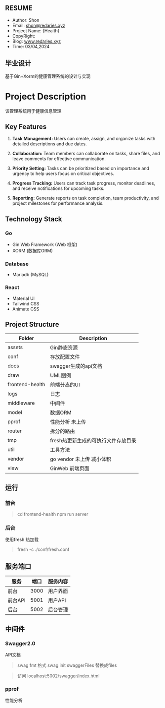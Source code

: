 
## RESUME
- Author: Shon
- Email: shon@redaries.xyz
- Project Name: {Health}
- CopyRight:
- Blog: www.redaries.xyz
- Time: 03/04,2024


## 毕业设计
基于Gin+Xorm的健康管理系统的设计与实现
# Project Description
该管理系统用于健康信息管理

## Key Features

1. **Task Management:** Users can create, assign, and organize tasks with detailed descriptions and due dates.
   
2. **Collaboration:** Team members can collaborate on tasks, share files, and leave comments for effective communication.
   
3. **Priority Setting:** Tasks can be prioritized based on importance and urgency to help users focus on critical objectives.
   
4. **Progress Tracking:** Users can track task progress, monitor deadlines, and receive notifications for upcoming tasks.
   
5. **Reporting:** Generate reports on task completion, team productivity, and project milestones for performance analysis.


## Technology Stack
### Go
- Gin Web Framework (Web 框架)
- XORM (数据库ORM)

### Database
- Mariadb (MySQL)

### React
- Material UI
- Tailwind CSS
- Animate CSS

## Project Structure
|Folder|Description|
|-|-|
|assets|Gin静态资源|
|conf|存放配置文件|
|docs|swagger生成的api文档|
|draw|UML图例|
|frontend-health|前端分离的UI|
|logs|日志|
|middleware|中间件|
|model|数据ORM|
|pprof|性能分析 未上传|
|router|拆分的路由|
|tmp|fresh热更新生成的可执行文件存放目录|
|util|工具方法|
|vendor|go vendor 未上传 减小体积|
|view|GinWeb 前端页面|










## 运行
### 前台
> cd frontend-health
> npm run server
### 后台
使用fresh 热加载
> fresh -c ./conf/fresh.conf



## 服务端口

|服务|端口|服务内容|
|-|-|-|
|前台|3000|用户界面|
|前台API|5001|用户API|
|后台|5002|后台管理|

## 中间件
### Swagger2.0
API文档
> swag fmt 格式
> swag init
swaggerFiles 替换成files

> 访问 localhost:5002/swagger/index.html

### pprof
性能分析
